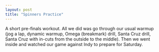 ```yaml
---
layout: post
title: "Spinners Practice"
---
```


A short pre-finals workout. All we did was go through our usual warmup (jog a lap, dynamic warmup, Omega (breakmark) drill, Santa Cruz drill, Santa Cruz with in-cuts from the outside to the middle). Then we went inside and watched our game against Indy to prepare for Saturday.
